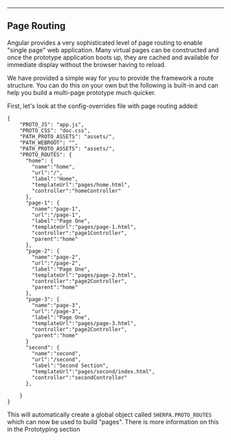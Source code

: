  ------------
Page Routing
------------

Angular provides a very sophisticated level of page routing to enable "single page" web application. Many virtual pages can be constructed and once the prototype application boots up, they are cached and available for immediate display without the browser having to reload.

We have provided a simple way for you to provide the framework a route structure. You can do this on your own but the following is built-in and can help you build a multi-page prototype much quicker.

First, let's look at the config-overrides file with page routing added:

    {
        "PROTO_JS": "app.js",
        "PROTO_CSS": "doc.css",
        "PATH_PROTO_ASSETS": "assets/",
        "PATH_WEBROOT": "",
        "PATH_PROTO_ASSETS": "assets/",
        "PROTO_ROUTES": {
          "home": {
            "name":"home",
            "url":"/",
            "label":"Home",
            "templateUrl":"pages/home.html",
            "controller":"homeController"
          },
          "page-1": {
            "name":"page-1",
            "url":"/page-1",
            "label":"Page One",
            "templateUrl":"pages/page-1.html",
            "controller":"page1Controller",
            "parent":"home"
          },
          "page-2": {
            "name":"page-2",
            "url":"/page-2",
            "label":"Page One",
            "templateUrl":"pages/page-2.html",
            "controller":"page2Controller",
            "parent":"home"
          },
          "page-3": {
            "name":"page-3",
            "url":"/page-3",
            "label":"Page One",
            "templateUrl":"pages/page-3.html",
            "controller":"page2Controller",
            "parent":"home"
          }
          "second": {
            "name":"second",
            "url":"/second",
            "label":"Second Section",
            "templateUrl":"pages/second/index.html",
            "controller":"secondController"
          },
     
        }
    }

  
This will automatically create a global object called `SHERPA.PROTO_ROUTES` which can now be used to build "pages". There is more information on this in the Prototyping section